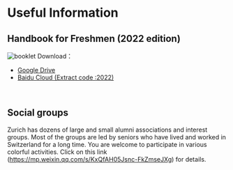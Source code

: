 # Useful Information

## Handbook for Freshmen (2022 edition)
![booklet](booklet.png)
Download：
- [Google Drive](https://drive.google.com/file/d/1fXoNb_2MssT4iY36zdEQRy0tA59VMGK3/view)
- [Baidu Cloud (Extract code :2022)](https://pan.baidu.com/share/init?surl=JZLfLlbUq04VX2QE-QW9PQ&pwd=2022)

<br>

## Social groups
Zurich has dozens of large and small alumni associations and interest groups. Most of the groups are led by seniors who have lived and worked in Switzerland for a long time. You are welcome to participate in various colorful activities. Click on this link (https://mp.weixin.qq.com/s/KxQfAH05Jsnc-FkZmseJXg) for details.
